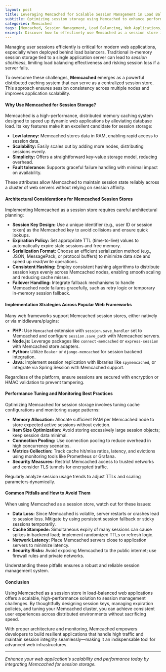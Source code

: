 ```yaml
---
layout: post  
title: Leveraging Memcached for Scalable Session Management in Load Balanced Web Applications  
subtitle: Optimizing session storage using Memcached to enhance performance and scalability in distributed environments  
categories: Memcached  
tags: [Memcached, Session Management, Load Balancing, Web Applications, Caching, Distributed Systems]  
excerpt: Discover how to effectively use Memcached as a session store in load-balanced web applications to achieve high performance, scalability, and fault tolerance. Learn best practices and architectural considerations for advanced session management.  
---
```

Managing user sessions efficiently is critical for modern web applications, especially when deployed behind load balancers. Traditional in-memory session storage tied to a single application server can lead to *session stickiness*, limiting load balancing effectiveness and risking session loss if a server fails.

To overcome these challenges, **Memcached** emerges as a powerful distributed caching system that can serve as a centralized session store. This approach ensures session consistency across multiple nodes and improves application scalability.

#### Why Use Memcached for Session Storage?

Memcached is a high-performance, distributed memory caching system designed to speed up dynamic web applications by alleviating database load. Its key features make it an excellent candidate for session storage:

- **Low latency:** Memcached stores data in RAM, enabling rapid access to session data.
- **Scalability:** Easily scales out by adding more nodes, distributing sessions evenly.
- **Simplicity:** Offers a straightforward key-value storage model, reducing overhead.
- **Fault tolerance:** Supports graceful failure handling with minimal impact on availability.

These attributes allow Memcached to maintain session state reliably across a cluster of web servers without relying on session affinity.

#### Architectural Considerations for Memcached Session Stores

Implementing Memcached as a session store requires careful architectural planning:

- **Session Key Design:** Use a unique identifier (e.g., user ID or session token) as the Memcached key to avoid collisions and ensure quick lookups.
- **Expiration Policy:** Set appropriate TTL (time-to-live) values to automatically expire stale sessions and free memory.
- **Serialization Format:** Choose an efficient serialization method (e.g., JSON, MessagePack, or protocol buffers) to minimize data size and speed up read/write operations.
- **Consistent Hashing:** Employ consistent hashing algorithms to distribute session keys evenly across Memcached nodes, enabling smooth scaling and reducing cache misses.
- **Failover Handling:** Integrate fallback mechanisms to handle Memcached node failures gracefully, such as retry logic or temporary in-memory session fallback.

#### Implementation Strategies Across Popular Web Frameworks

Many web frameworks support Memcached session stores, either natively or via middleware/plugins:

- **PHP:** Use `Memcached` extension with `session.save_handler` set to Memcached and configure `session.save_path` with Memcached servers.
- **Node.js:** Leverage packages like `connect-memcached` or `express-session` with Memcached store adapters.
- **Python:** Utilize `Beaker` or `django-memcached` for session backend integration.
- **Java:** Implement session replication with libraries like `spymemcached`, or integrate via Spring Session with Memcached support.

Regardless of the platform, ensure sessions are secured with encryption or HMAC validation to prevent tampering.

#### Performance Tuning and Monitoring Best Practices

Optimizing Memcached for session storage involves tuning cache configurations and monitoring usage patterns:

- **Memory Allocation:** Allocate sufficient RAM per Memcached node to store expected active sessions without eviction.
- **Item Size Optimization:** Avoid storing excessively large session objects; keep session data minimal.
- **Connection Pooling:** Use connection pooling to reduce overhead in high concurrency scenarios.
- **Metrics Collection:** Track cache hit/miss ratios, latency, and evictions using monitoring tools like Prometheus or Grafana.
- **Security Measures:** Restrict Memcached access to trusted networks and consider TLS tunnels for encrypted traffic.

Regularly analyze session usage trends to adjust TTLs and scaling parameters dynamically.

#### Common Pitfalls and How to Avoid Them

When using Memcached as a session store, watch out for these issues:

- **Data Loss:** Since Memcached is volatile, server restarts or crashes lead to session loss. Mitigate by using persistent session fallback or sticky sessions temporarily.
- **Cache Stampede:** Simultaneous expiry of many sessions can cause spikes in backend load; implement randomized TTLs or refresh logic.
- **Network Latency:** Place Memcached servers close to application servers to minimize latency.
- **Security Risks:** Avoid exposing Memcached to the public internet; use firewall rules and private networks.

Understanding these pitfalls ensures a robust and reliable session management system.

#### Conclusion

Using Memcached as a session store in load-balanced web applications offers a scalable, high-performance solution to session management challenges. By thoughtfully designing session keys, managing expiration policies, and tuning your Memcached cluster, you can achieve consistent user experiences across distributed environments without sacrificing speed.

With proper architecture and monitoring, Memcached empowers developers to build resilient applications that handle high traffic and maintain session integrity seamlessly—making it an indispensable tool for advanced web infrastructures.

---

*Enhance your web application's scalability and performance today by integrating Memcached for session storage.*
